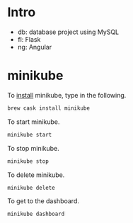 # Intro

* db: database project using MySQL
* fl: Flask
* ng: Angular

# minikube

To [install](https://kubernetes.io/docs/tasks/tools/install-minikube/) minikube, type in the following.

```bash
brew cask install minikube
```

To start minikube.

```bash
minikube start
```

To stop minikube.

```bash
minikube stop
```

To delete minikube.

```bash
minikube delete
```

To get to the dashboard.

```bash
minikube dashboard
```